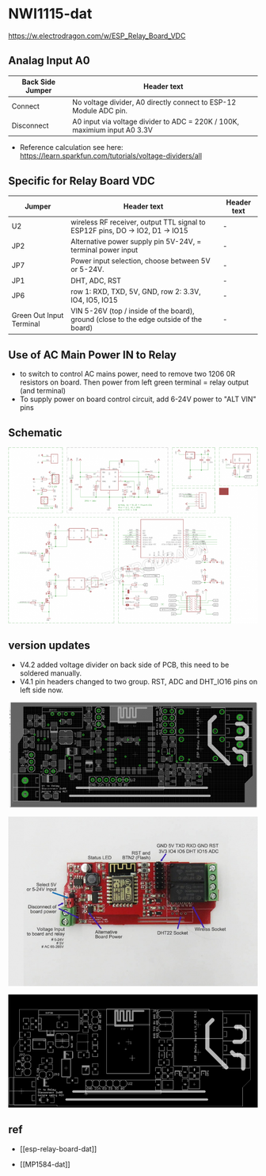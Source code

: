 
# NWI1115-dat


https://w.electrodragon.com/w/ESP_Relay_Board_VDC



## Analag Input A0

| Back Side Jumper | Header text                                                               |
| ---------------- | ------------------------------------------------------------------------- |
| Connect          | No voltage divider, A0 directly connect to ESP-12 Module ADC pin.         |
| Disconnect       | A0 input via voltage divider to ADC = 220K / 100K, maximium input A0 3.3V |


* Reference calculation see here: https://learn.sparkfun.com/tutorials/voltage-dividers/all




## Specific for Relay Board VDC
| Jumper                   | Header text                                                                            | Header text |
| ------------------------ | -------------------------------------------------------------------------------------- | ----------- |
| U2                       | wireless RF receiver, output TTL signal to ESP12F pins, DO -> IO2, D1 -> IO15          | -           |
| JP2                      | Alternative power supply pin 5V-24V, = terminal power input                            | -           |
| JP7                      | Power input selection, choose between 5V or 5-24V.                                     | -           |
| JP1                      | DHT, ADC, RST                                                                          | -           |
| JP6                      | row 1: RXD, TXD, 5V, GND, row 2: 3.3V, IO4, IO5, IO15                                  | -           |
| Green Out Input Terminal | VIN 5-26V (top / inside of the board), ground (close to the edge outside of the board) | -           |


## Use of AC Main Power IN to Relay

* to switch to control AC mains power, need to remove two 1206 0R resistors on board. Then power from left green terminal = relay output (and terminal)
* To supply power on board control circuit, add 6-24V power to "ALT VIN" pins


## Schematic 

![](2024-04-22-15-17-15.png)

## version updates 


* V4.2 added voltage divider on back side of PCB, this need to be soldered manually.
* V4.1 pin headers changed to two group. RST, ADC and DHT_IO16 pins on left side now.


![](2024-04-22-15-15-47.png)

![](2024-04-22-15-16-13.png)

![](2024-04-22-15-16-31.png)



## ref 

- [[esp-relay-board-dat]]

- [[MP1584-dat]]
